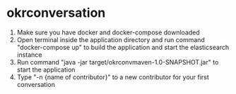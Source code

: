 # okrconversation

1. Make sure you have docker and docker-compose downloaded
2. Open terminal inside the application directory and run command "docker-compose up" to build the application and
    start the elasticsearch instance
3. Run command "java -jar target/okrconvmaven-1.0-SNAPSHOT.jar" to start the application
4. Type "-n {name of contributor}" to a new contributor for your first conversation